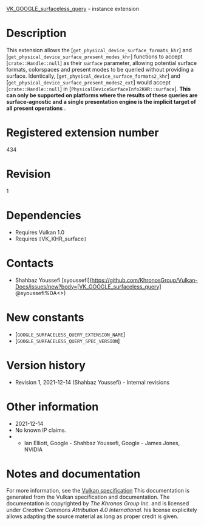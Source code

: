 [VK_GOOGLE_surfaceless_query](https://www.khronos.org/registry/vulkan/specs/1.3-extensions/man/html/VK_GOOGLE_surfaceless_query.html) - instance extension

# Description
This extension allows the [`get_physical_device_surface_formats_khr`] and
[`get_physical_device_surface_present_modes_khr`] functions to accept
[`crate::Handle::null`] as their `surface` parameter, allowing potential
surface formats, colorspaces and present modes to be queried without
providing a surface.
Identically, [`get_physical_device_surface_formats2_khr`] and
[`get_physical_device_surface_present_modes2_ext`] would accept
[`crate::Handle::null`] in
[`PhysicalDeviceSurfaceInfo2KHR::surface`].
 **This can only be supported on platforms where the results of these queries
are surface-agnostic and a single presentation engine is the implicit target
of all present operations** .

# Registered extension number
434

# Revision
1

# Dependencies
- Requires Vulkan 1.0
- Requires `[`VK_KHR_surface`]`

# Contacts
- Shahbaz Youssefi [syoussefi](https://github.com/KhronosGroup/Vulkan-Docs/issues/new?body=[VK_GOOGLE_surfaceless_query] @syoussefi%0A<<Here describe the issue or question you have about the VK_GOOGLE_surfaceless_query extension>>)

# New constants
- [`GOOGLE_SURFACELESS_QUERY_EXTENSION_NAME`]
- [`GOOGLE_SURFACELESS_QUERY_SPEC_VERSION`]

# Version history
- Revision 1, 2021-12-14 (Shahbaz Youssefi)  - Internal revisions

# Other information
* 2021-12-14
* No known IP claims.
*   - Ian Elliott, Google  - Shahbaz Youssefi, Google  - James Jones, NVIDIA
# Notes and documentation
For more information, see the [Vulkan specification](https://www.khronos.org/registry/vulkan/specs/1.3-extensions/html/vkspec.html)
This documentation is generated from the Vulkan specification and documentation.
The documentation is copyrighted by *The Khronos Group Inc.* and is licensed under *Creative Commons Attribution 4.0 International*.
his license explicitely allows adapting the source material as long as proper credit is given.
        
